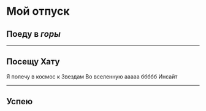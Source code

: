 # Мой отпуск

## Поеду в *горы*

----
## Посещу **Хату**
Я полечу в космос
к Звездам 
Во вселенную 
ааааа ббббб Инсайт

---
## Успею
